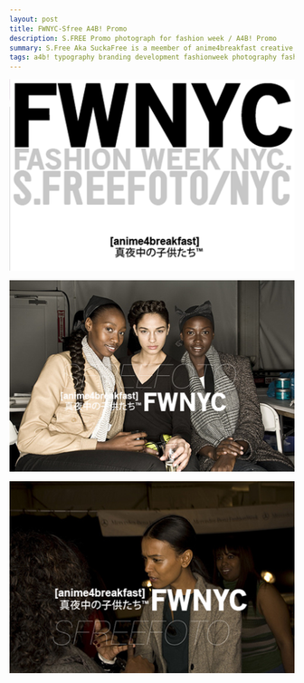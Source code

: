 ```yaml
---
layout: post
title: FWNYC-Sfree A4B! Promo
description: S.FREE Promo photograph for fashion week / A4B! Promo
summary: S.Free Aka SuckaFree is a meember of anime4breakfast creative stuff and this is a promo advertisment of his fashion week NYC
tags: a4b! typography branding development fashionweek photography fashion
---
```


![fwnyc-ad](/assets/img/fwnyc-ad.png)

![fwnyc-ad1](/assets/img/fwnyc-ad1.png)

![fwnyc-ad2](/assets/img/fwnyc-ad2.png)